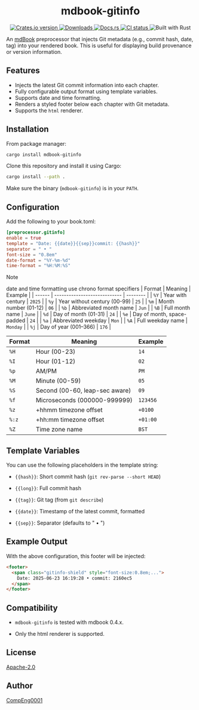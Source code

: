 
<div align="center">
    <h1 align="center"><b>mdbook-gitinfo</b></h1>
</div>

<p align="center">
  <a href="https://crates.io/crates/mdbook-gitinfo">
    <img src="https://img.shields.io/crates/v/mdbook-gitinfo?style=for-the-badge" alt="Crates.io version" />
  </a>
  <a href="https://crates.io/crates/mdbook-gitinfo">
    <img src="https://img.shields.io/crates/d/mdbook-gitinfo?style=for-the-badge" alt="Downloads" />
  </a>
  <a href="https://docs.rs/mdbook-gitinfo">
    <img src="https://img.shields.io/docsrs/mdbook-gitinfo?style=for-the-badge" alt="Docs.rs" />
  </a>
  <a href="https://github.com/CompEng0001/mdbook-gitinfo/actions">
    <img src="https://img.shields.io/github/actions/workflow/status/CompEng0001/mdbook-gitinfo/release.yml?&style=for-the-badge&label=CI" alt="CI status" />
  </a>
  <img src="https://img.shields.io/badge/Built%20with-Rust-orange?logo=rust&style=for-the-badge" alt="Built with Rust" />
</p>


An [mdBook](https://github.com/rust-lang/mdBook) preprocessor that injects Git metadata (e.g., commit hash, date, tag) into your rendered book. This is useful for displaying build provenance or version information.

## Features

- Injects the latest Git commit information into each chapter.
- Fully configurable output format using template variables.
- Supports date and time formatting.
- Renders a styled footer below each chapter with Git metadata.
- Supports the `html` renderer.

## Installation

From package manager:

```sh
cargo install mdbook-gitinfo
```

Clone this repository and install it using Cargo:

```sh
cargo install --path .
```

Make sure the binary (`mdbook-gitinfo`) is in your `PATH`.

## Configuration

Add the following to your book.toml:

```toml
[preprocessor.gitinfo]
enable = true
template = "Date: {{date}}{{sep}}commit: {{hash}}"
separator = " • "
font-size = "0.8em"
date-format = "%Y-%m-%d"
time-format = "%H:%M:%S"
```

> [!NOTE]
> date and time formatting use chrono format specifiers
> | Format | Meaning                      | Example  |
> | ------ | ---------------------------- | -------- |
> | `%Y`   | Year with century            | `2025`   |
> | `%y`   | Year without century (00-99) | `25`     |
> | `%m`   | Month number (01-12)         | `06`     |
> | `%b`   | Abbreviated month name       | `Jun`    |
> | `%B`   | Full month name              | `June`   |
> | `%d`   | Day of month (01-31)         | `24`     |
> | `%e`   | Day of month, space-padded   | `24`     |
> | `%a`   | Abbreviated weekday          | `Mon`    |
> | `%A`   | Full weekday name            | `Monday` |
> | `%j`   | Day of year (001–366)        | `176`    |
>
> | Format | Meaning                        | Example  |
> | ------ | ------------------------------ | -------- |
> | `%H`   | Hour (00-23)                   | `14`     |
> | `%I`   | Hour (01-12)                   | `02`     |
> | `%p`   | AM/PM                          | `PM`     |
> | `%M`   | Minute (00-59)                 | `05`     |
> | `%S`   | Second (00-60, leap-sec aware) | `09`     |
> | `%f`   | Microseconds (000000-999999)   | `123456` |
> | `%z`   | +hhmm timezone offset          | `+0100`  |
> | `%:z`  | +hh\:mm timezone offset        | `+01:00` |
> | `%Z`   | Time zone name                 | `BST`    |


## Template Variables
You can use the following placeholders in the template string:

- `{{hash}}`: Short commit hash (`git rev-parse --short HEAD`)

- `{{long}}`: Full commit hash

- `{{tag}}`: Git tag (from `git describe`)

- `{{date}}`: Timestamp of the latest commit, formatted

- `{{sep}}`: Separator (defaults to " • ")

## Example Output

With the above configuration, this footer will be injected:

```html
<footer>
  <span class="gitinfo-shield" style="font-size:0.8em;...">
    Date: 2025-06-23 16:19:28 • commit: 2160ec5
  </span>
</footer>
```

## Compatibility

- `mdbook-gitinfo` is tested with mdbook 0.4.x.

- Only the html renderer is supported.

## License

[Apache-2.0](LICENSE.md)

## Author

[CompEng0001](https://github.com/CompEng0001)